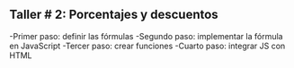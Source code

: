 ## Taller # 2: Porcentajes  y descuentos

-Primer paso: definir las fórmulas 
-Segundo paso: implementar la fórmula en JavaScript 
-Tercer paso: crear funciones
-Cuarto paso: integrar JS con HTML